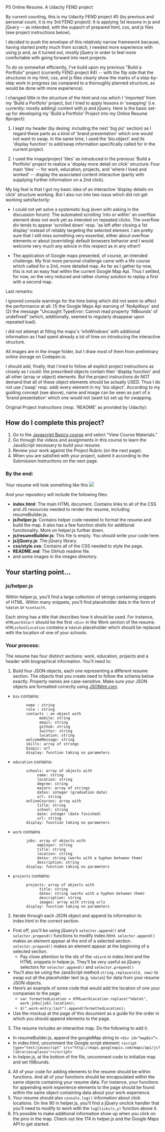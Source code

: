 ﻿P5 Online Resume. A Udacity FEND project

By current counting, this is my Udacity FEND project #5 (by previous and
personal count, it is my 3rd FEND project): It is applying 1st lessons in
js and jQuery -- as intended, with the support of prepared html, css, and
js files (see project instructions below).

I decided to push the envelope of this relatively narrow framework because,
having started pretty much from scratch, I needed more experience with using
js and, as it turned out, mostly jQuery in order to feel more comfortable 
with going forward into next projects.

To do so somewhat efficiently, I've build upon my previous "Build a Portfolio"
project (currently FEND project #4) -- with the flip side that the structures
in my html, css, and js files clearly show the marks of a step-by-step work
in progress (as compared to a thoroughly planned structure, as would be done
with more experience).

I changed little in the structure of the html and css which I 'imported' from
my 'Build a Portfolio' project, but I tried to apply lessons in 'swapping'
(i.e. currently: mostly adding) content with js and jQuery. Here is the basic
set-up for developing my 'Build a Portfolio' Project into my Online Resume
8project):

1) I kept my header (by desing: including the next 'big pic' section) as I
   regard these parts as a kind of 'brand presentation' which one would not
   want to swap. In the same time, I used the 'bio.object' and its 'display
   function' to add/swap information specifically called for in the current
   project.

2) I used the image/project 'tiles' as introduced in the previous 'Build a
   Portfolio' project to realize a 'display more detail on click' structure:
   Four main 'tiles' -- for work, education, projects, and 'where I lived and
   worked' -- display the associated content interactive (partly with supplying
   further information on a 2nd click).

My big feat is that I got my basic idea of an interactive 'display details on
click' structure working. But I also run into two issus which did not get
working satisfactorily:

- I could not yet solve a systematic bug (even with asking in the discussion
  forum): The automated scrolling 'into or within' an overflow element does
  not work yet as intended on repeated clicks.
  The overflow div tends to appear 'scrolled down' resp. 'as left after closing
  a 1st display' instead of reliably targeting the selected element.
  I am pretty sure that I still miss something very essential, either about
  overflow elements or about (overriding) default browsers behavior and I would
  welcome very much any advice in this respect as in any other!!

- The application of Google maps presented, of course, an intended challenge. My
  first more personal challenge came with a life course which called for a 2nd,
  more detailed map. As far as I gather by now, this is not an easy feat within
  the current Google Map Api. Thus I settled, for now, on the very reduced and
  rather clumsy solution to replay a first with a second map.

Last remarks:

I ignored console warnings for the time being which did not seem to affect the
performance at all: (1) the Google Maps Api warning of 'NoApiKeys' and (2) the
message "Uncaught TypeError: Cannot read property 'fitBounds' of undefined"
(which, additionally, seemed to regularly disappear upon repeated load).

I did not attempt at filling the maps's 'infoWindows' with additional information
as I had spent already a lot of time on introducing the interactive structure.

All images are in the image folder, but I draw most of them from preliminary
online storage on Codepen.io.

I should add, finally, that I tried to follow all explicit project instructions 
as closely as I could: the prescribed objects contain their 'display function'
and all other (array or object) elements. 
But the project instructions do NOT demand that all of these object elements
should be actually USED. Thus I do not use ('swap' resp. add) every element
in my 'bio object'. According to my guiding concept (see above), name and image
can be seen as part of a 'brand presentation' which one would not (want to) set
up for swapping.



Original Project Instructions (resp. 'README' as provided by Udacity):

## How do I complete this project?

1. Go to the [Javascript Basics course](https://www.udacity.com/course/ud804) and select "View Course Materials."
2. Go through the videos and assignments in this course to learn the JavaScript necessary to build your resume.
3. Review your work against the Project Rubric (on the next page).
4. When you are satisfied with your project, submit it according to the Submission Instructions on the next page.

### By the end:
Your resume will look something like this
![](http://i.imgur.com/pWU1Xbl.png)

And your repository will include the following files:

* **index.html**: The main HTML document. Contains links to all of the CSS and JS resources needed to render the resume, including resumeBuilder.js.
* **js/helper.js**: Contains helper code needed to format the resume and build the map. It also has a few function shells for additional functionality. More on helper.js further down.
* **js/resumeBuilder.js**: This file is empty. You should write your code here.
* **js/jQuery.js**: The jQuery library.
* **css/style.css**: Contains all of the CSS needed to style the page.
* **README.md**: 
The GitHub readme file.
* and some images in the images directory.

## Your starting point...
### js/helper.js
Within helper.js, you’ll find a large collection of strings containing snippets of HTML. Within many snippets, you’ll find placeholder data in the form of `%data%` or `%contact%`.

Each string has a title that describes how it should be used. For instance, `HTMLworkStart` should be the first `<div>` in the Work section of the resume. `HTMLschoolLocation` contains a `%data%` placeholder which should be replaced with the location of one of your schools.

### Your process:
The resume has four distinct sections: work, education, projects and a header with biographical information. You’ll need to:

1. Build four JSON objects, each one representing a different resume section. The objects that you create need to follow the schema below exactly. Property names are case-sensitive. Make sure your JSON objects are formatted correctly using <a href="http://jsonlint.com/" target="_blank">JSONlint.com</a>.

* `bio` contains:
        
            name : string
            role : string
            contacts : an object with
                  mobile: string
                  email: string 
                  github: string
                  twitter: string 
                  location: string
            welcomeMessage: string 
            skills: array of strings
            biopic: url
            display: function taking no parameters

* `education` contains:
      
            schools: array of objects with
                 name: string
                 location: string
                 degree: string
                 majors: array of strings
                 dates: integer (graduation date)
                 url: string
            onlineCourses: array with
                 title: string
                 school: string
                 date: integer (date finished)
                 url: string
            display: function taking no parameters

* `work` contains
          
            jobs: array of objects with
                 employer: string 
                 title: string 
                 location: string 
                 dates: string (works with a hyphen between them)
                 description: string 
            display: function taking no parameters

* `projects` contains:

            projects: array of objects with
                  title: string 
                  dates: string (works with a hyphen between them)
                  description: string
                  images: array with string urls
            display: function taking no parameters

2. Iterate through each JSON object and append its information to index.html in the correct section.
 * First off, you’ll be using jQuery’s `selector.append()` and `selector.prepend()` functions to modify index.html. `selector.append()` makes an element appear at the end of a selected section. `selector.prepend()` makes an element appear at the beginning of a selected section.
   * Pay close attention to the ids of the `<div>`s in index.html and the HTML snippets in helper.js. They’ll be very useful as jQuery selectors for `selector.append()` and `selector.prepend()`
* You’ll also be using the JavaScript method `string.replace(old, new)` to swap out all the placeholder text (e.g. `%data%`) for data from your resume JSON objects.
* Here’s an example of some code that would add the location of one your companies to the page:
   * `var formattedLocation = HTMLworkLocation.replace("%data%", work.jobs[job].location);`
   * `$(".work-entry:last").append(formattedLocation);`
 * Use the mockup at the page of this document as a guide for the order in which you should append elements to the page.
3. The resume includes an interactive map. Do the following to add it. 
 * In resumeBuilder.js, append the googleMap string to `<div id=”mapDiv”>`.
 * In index.html, uncomment the Google script element: `<script type="text/javascript" src="http://maps.googleapis.com/maps/api/js?libraries=places"></script>`
 * In helper.js, at the bottom of the file, uncomment code to initialize map and set fitBounds.
4. All of your code for adding elements to the resume should be within functions. And all of your functions should be encapsulated within the same objects containing your resume data. For instance, your functions for appending work experience elements to the page should be found within the same object containing data about your work experience.
5. Your resume should also `console.log()` information about click locations. On line 90 in helper.js, you’ll find a jQuery onclick handler that you’ll need to modify to work with the `logClicks(x,y)` function above it.
6. It’s possible to make additional information show up when you click on the pins in the map. Check out line 174 in helper.js and the Google Maps API to get started.
